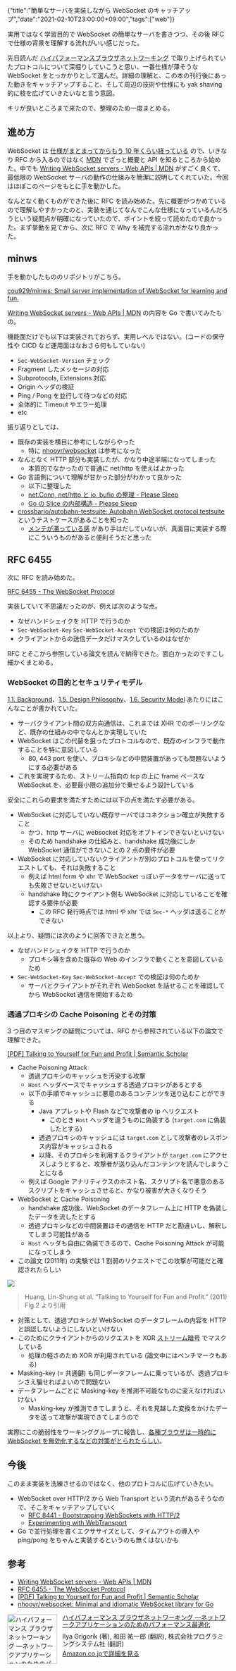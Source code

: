 {"title":"簡単なサーバを実装しながら WebSocket のキャッチアップ","date":"2021-02-10T23:00:00+09:00","tags":["web"]}

実用ではなく学習目的で WebSocket の簡単なサーバを書きつつ、その後 RFC で仕様の背景を理解する流れがいい感じだった。

先日読んだ [ハイパフォーマンスブラウザネットワーキング](https://please-sleep.cou929.nu/high-performance-browser-networking.html) で取り上げられていたプロトコルについて深堀りしていこうと思い、一番仕様が薄そうな WebSocket をとっかかりとして選んだ。詳細の理解と、この本の刊行後にあった動きをキャッチアップすること、そして周辺の技術や仕様にも yak shaving 的に枝を広げていきたいなと言う意図。

キリが良いところまで来たので、整理のため一度まとめる。

## 進め方

WebSocket は [仕様がまとまってからもう 10 年くらい経っている](https://datatracker.ietf.org/doc/rfc6455/) ので、いきなり RFC から入るのではなく [MDN](https://developer.mozilla.org/en-US/docs/Web/API/WebSockets_API) でざっと概要と API を知るところから始めた。中でも [Writing WebSocket servers \- Web APIs \| MDN](https://developer.mozilla.org/en-US/docs/Web/API/WebSockets_API/Writing_WebSocket_servers) がすごく良くて、最低限の WebSocket サーバの動作の仕組みを簡潔に説明してくれていた。今回はほぼこのページをもとに手を動かした。

なんとなく動くものができた後に RFC を読み始めた。先に概要がつかめているので理解しやすかったのと、実装を通じてなんでこんな仕様になっているんだろうという疑問点が明確になっていたので、ポイントを絞って読めたので良かった。まず挙動を見てから、次に RFC で Why を補完する流れがかなり良かった。

## minws

手を動かしたもののリポジトリがこちら。

[cou929/minws: Small server implementation of WebSocket for learning and fun\.](https://github.com/cou929/minws)

[Writing WebSocket servers \- Web APIs \| MDN](https://developer.mozilla.org/en-US/docs/Web/API/WebSockets_API/Writing_WebSocket_servers) の内容を Go で書いてみたもの。

機能面だけでも以下は実装されておらず、実用レベルではない。(コードの保守性や CICD など運用面はなおさら何もしていない)

- `Sec-WebSocket-Version` チェック
- Fragment したメッセージの対応
- Subprotocols, Extensions 対応
- Origin ヘッダの検証
- Ping / Pong を並行して待つなどの対応
- 全体的に Timeout やエラー処理
- etc

振り返りとしては、

- 既存の実装を横目に参考にしながらやった
    - 特に [nhooyr/websocket](https://github.com/nhooyr/websocket) は参考になった
- なんとなく HTTP 部分も実装したが、かなり中途半端になってしまった
    - 本質的でなかったので普通に net/http を使えばよかった
- Go 言語側について理解が甘かった部分がわかって良かった
    - 以下に整理した
    - [net\.Conn, net/http と io, bufio の整理 \- Please Sleep](https://please-sleep.cou929.nu/golang-net-http-conn-io-bufio.html)
    - [Go の Slice の内部構造 \- Please Sleep](https://please-sleep.cou929.nu/golang-array-and-slice-note.html)
- [crossbario/autobahn\-testsuite: Autobahn WebSocket protocol testsuite](https://github.com/crossbario/autobahn-testsuite) というテストケースがあることを知った
    - [メンテが滞っている感](https://github.com/crossbario/autobahn-testsuite/issues/104) があり手はだしていないが、真面目に実装する際にこういうものがあると便利そうだと思った

## RFC 6455

次に RFC を読み始めた。

[RFC 6455 \- The WebSocket Protocol](https://tools.ietf.org/html/rfc6455)

実装していて不思議だったのが、例えば次のような点。

- なぜハンドシェイクを HTTP で行うのか
- `Sec-WebSocket-Key` `Sec-WebSocket-Accept` での検証は何のためか
- クライアントからの送信データだけマスクしているのはなぜか

RFC とそこから参照している論文を読んで納得できた。面白かったのですこし細かくまとめる。

### WebSocket の目的とセキュリティモデル

[1.1.  Background](https://tools.ietf.org/html/rfc6455#section-1.1)、[1.5.  Design Philosophy](https://tools.ietf.org/html/rfc6455#section-1.5)、[1.6.  Security Model](https://tools.ietf.org/html/rfc6455#section-1.6) あたりにはこんなことが書かれていた。


- サーバクライアント間の双方向通信は、これまでは XHR でのポーリングなど、既存の仕組みの中でなんとか実現していた
- WebSocket はこの代替を狙ったプロトコルなので、既存のインフラで動作することを特に意図している
    - 80, 443 port を使い、プロキシなどの中間装置があっても問題ないようにする必要がある
- これを実現するため、ストリーム指向の tcp の上に frame ベースな WebSocket を、必要最小限の追加分で乗せるよう設計している

安全にこれらの要求を満たすためには以下の点を満たす必要がある。

- WebSocket に対応していない既存サーバではコネクション確立が失敗すること
    - かつ、http サーバに websocket 対応をオプトインできないといけない
    - そのため handshake の仕組みと、handshake 成功後にしか WebSocket 通信ができないことの 2 点の要件が必要
- WebSocket に対応していないクライアントが別のプロトコルを使ってリクエストしても、それは失敗すること
    - 例えば html form や xhr で WebSocket っぽいデータをサーバに送っても失敗させないといけない
    - handshake 時にクライアント側も WebSocket に対応していることを確認する要件が必要
        - この RFC 発行時点では html や xhr では `Sec-*` ヘッダは送ることができない

以上より、疑問には次のように回答できたと思う。

- なぜハンドシェイクを HTTP で行うのか
    - プロキシ等を含めた既存の Web のインフラで動くことを意図しているため
- `Sec-WebSocket-Key` `Sec-WebSocket-Accept` での検証は何のためか
    - サーバとクライアントがそれぞれ WebSocket を話せることを確認してから WebSocket 通信を開始するため

### 透過プロキシの Cache Poisoning とその対策

3 つ目のマスキングの疑問については、RFC から参照されている以下の論文で理解できた。

[\[PDF\] Talking to Yourself for Fun and Profit \| Semantic Scholar](https://www.semanticscholar.org/paper/Talking-to-Yourself-for-Fun-and-Profit-Huang-Chen/2bea7e98087e04b5d153d29f44b7b82db63ca7c0)

- Cache Poisoning Attack
    - 透過プロキシのキャッシュを汚染する攻撃
    - `Host` ヘッダベースでキャッシュする透過プロキシがあるとする
    - 以下の手順でキャッシュに悪意のあるコンテンツを送り込むことができる
        - Java アプレットや Flash などで攻撃者の ip へリクエスト
            - このとき `Host` ヘッダを違うものに偽装する (`target.com` に偽装したとする)
        - 透過プロキシのキャッシュには `target.com` として攻撃者のレスポンス内容がキャッシュされる
        - 以降、そのプロキシを利用するクライアントが `target.com` にアクセスしようとすると、攻撃者が送り込んだコンテンツを読んでしまうことになる
    - 例えば Google アナリティクスのホスト名、スクリプト名で悪意のあるスクリプトをキャッシュさせると、かなり被害が大きくなりそう
- WebSocket と Cache Poisoning
    - handshake 成功後、WebSocket のデータフレーム上に HTTP を偽装したデータを流したとする
    - 透過プロキシなどの中間装置はその通信を HTTP だと勘違いし、解釈してしまう可能性がある
    - `Host` ヘッダも自由に偽装できるので、Cache Poisoning Attack が可能になってしまう
- この論文 (2011年) の実験では 1 割弱のリクエストでこの攻撃が可能だと確認されたらしい

![](images/cache-poisoning-attack.png)

> Huang, Lin-Shung et al. “Talking to Yourself for Fun and Profit.” (2011) Fig.2 より引用

- 対策として、透過プロキシが WebSocket のデータフレームの内容を HTTP と誤認しないようにしないといけない
- このためにクライアントからのリクエストを XOR [ストリーム暗号](https://ja.wikipedia.org/wiki/%E3%82%B9%E3%83%88%E3%83%AA%E3%83%BC%E3%83%A0%E6%9A%97%E5%8F%B7) でマスクしている
    - 処理の軽さのため XOR が利用されている (論文中にはベンチマークもある)
- Masking-key (= 共通鍵) も同じデータフレームに乗っているが、透過プロキシさえ騙せればよいので問題ない
- データフレームごとに Masking-key を推測不可能なものに変えなければいけない
    - Masking-key が推測できてしまうと、それを見越した変換をかけたデータを送って攻撃が実現できてしまうので

実際にこの脆弱性をワーキンググループに報告し、[各種ブラウザは一時的に WebSocket を無効化するなどの対策がとられたらしい](https://ja.wikipedia.org/wiki/WebSocket#%E6%AD%B4%E5%8F%B2%E7%9A%84%E7%B5%8C%E7%B7%AF)。

## 今後

このまま実装を洗練させるのではなく、他のプロトコルに広げていきたい。

- WebSocket over HTTP/2 から Web Transport という流れがあるそうなので、そこをキャッチアップしていく
    - [RFC 8441 \- Bootstrapping WebSockets with HTTP/2](https://tools.ietf.org/html/rfc8441)
    - [Experimenting with WebTransport](https://web.dev/webtransport/)
- Go で並行処理を書くエクササイズとして、タイムアウトの導入や ping/pong をちゃんと実装するというのも無くはないかも

## 参考

- [Writing WebSocket servers \- Web APIs \| MDN](https://developer.mozilla.org/en-US/docs/Web/API/WebSockets_API/Writing_WebSocket_servers)
- [RFC 6455 \- The WebSocket Protocol](https://tools.ietf.org/html/rfc6455)
- [\[PDF\] Talking to Yourself for Fun and Profit \| Semantic Scholar](https://www.semanticscholar.org/paper/Talking-to-Yourself-for-Fun-and-Profit-Huang-Chen/2bea7e98087e04b5d153d29f44b7b82db63ca7c0)
- [nhooyr/websocket: Minimal and idiomatic WebSocket library for Go](https://github.com/nhooyr/websocket)

<div class="amazlet-box" style="margin-bottom:0px;"><div class="amazlet-image" style="float:left;margin:0px 12px 1px 0px;"><a href="http://www.amazon.co.jp/exec/obidos/ASIN/4873116767/pleasesleep-22/ref=nosim/" name="amazletlink" target="_blank"><img src="https://images-na.ssl-images-amazon.com/images/I/51x2sA8N+TL._SX389_BO1,204,203,200_.jpg" alt="ハイパフォーマンス ブラウザネットワーキング ―ネットワークアプリケーションのためのパフォーマンス最適化" style="border: none; width: 113px;" /></a></div><div class="amazlet-info" style="line-height:120%; margin-bottom: 10px"><div class="amazlet-name" style="margin-bottom:10px;line-height:120%"><a href="http://www.amazon.co.jp/exec/obidos/ASIN/4873116767/pleasesleep-22/ref=nosim/" name="amazletlink" target="_blank">ハイパフォーマンス ブラウザネットワーキング ―ネットワークアプリケーションのためのパフォーマンス最適化</a></div><div class="amazlet-detail">Ilya Grigorik (著), 和田 祐一郎  (翻訳), 株式会社プログラミングシステム社 (翻訳)<br/></div><div class="amazlet-sub-info" style="float: left;"><div class="amazlet-link" style="margin-top: 5px"><a href="http://www.amazon.co.jp/exec/obidos/ASIN/4873116767/pleasesleep-22/ref=nosim/" name="amazletlink" target="_blank">Amazon.co.jpで詳細を見る</a></div></div></div><div class="amazlet-footer" style="clear: left"></div></div>
